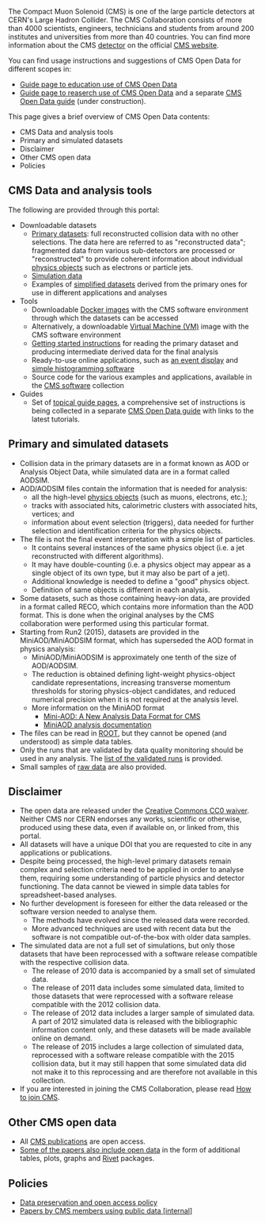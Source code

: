 The Compact Muon Solenoid (CMS) is one of the large particle detectors at CERN's Large Hadron Collider. The CMS Collaboration consists of more than 4000 scientists, engineers, technicians and students from around 200 institutes and universities from more than 40 countries. You can find more information about the CMS [detector](https://cms.cern/detector) on the official [CMS website](https://cms.cern).

You can find usage instructions and suggestions of CMS Open Data for different scopes in:

* [Guide page to education use of CMS Open Data](/docs/cms-guide-for-education)
* [Guide page to reaserch use of CMS Open Data](/docs/cms-guide-for-research) and a separate [CMS Open Data guide](https://cms-opendata-guide.web.cern.ch/) (under construction).

This page gives a brief overview of CMS Open Data contents:

- [<a name="cms-data">CMS Data and analysis tools</a>](#cms-data-and-analysis-tools)
- [<a name="primary">Primary and simulated datasets</a>](#primary-and-simulated-datasets)
- [<a name="disclaimer">Disclaimer</a>](#disclaimer)
- [<a name="other">Other CMS open data</a>](#other-cms-open-data)
- [<a name="policies">Policies</a>](#policies)

## <a name="cms-data">CMS Data and analysis tools</a>

The following are provided through this portal:

* Downloadable datasets
    * [Primary datasets](/search?page=1&size=20&subtype=Collision&type=Dataset&experiment=CMS): full reconstructed collision data with no other selections. The data here are referred to as "reconstructed data"; fragmented data from various sub-detectors are processed or "reconstructed" to provide coherent information about individual [physics objects](/docs/cms-physics-objects-2015) such as electrons or particle jets.
    * [Simulation data](/search?page=1&size=20&subtype=Simulated&type=Dataset&experiment=CMS)
    * Examples of [simplified datasets](/search?page=1&size=20&subtype=Derived&type=Dataset&experiment=CMS) derived from the primary ones for use in different applications and analyses
* Tools
    * Downloadable [Docker images](/docs/cms-guide-docker) with the CMS software environment through which the datasets can be accessed
    * Alternatively, a downloadable [Virtual Machine (VM)](/docs/cms-virtual-machine-2015) image with the CMS software environment
    * [Getting started instructions](/docs/cms-getting-started-2015) for reading the primary dataset and producing intermediate derived data for the final analysis
    * Ready-to-use online applications, such as [an event display](/visualise/events/cms) and [simple histogramming software](/visualise/histograms/cms)
    * Source code for the various examples and applications, available in the [CMS software](/search?page=1&size=20&q=&type=Software&experiment=CMS) collection
* Guides
    * Set of [topical guide pages](http://opendata.cern.ch/search?page=1&size=20&q=&subtype=Guide&type=Documentation&experiment=CMS), a comprehensive set of instructions is being collected in a separate [CMS Open Data guide](https://cms-opendata-guide.web.cern.ch/) with links to the latest tutorials.

## <a name="primary">Primary and simulated datasets</a>

* Collision data in the primary datasets are in a format known as AOD or Analysis Object Data, while simulated data are in a format called AODSIM.
* AOD/AODSIM files contain the information that is needed for analysis:
    * all the high-level [physics objects](/docs/cms-physics-objects-2015) (such as muons, electrons, etc.);
    * tracks with associated hits, calorimetric clusters with associated hits, vertices; and
    * information about event selection (triggers), data needed for further selection and identification criteria for the physics objects.
* The file is not the final event interpretation with a simple list of particles.
    * It contains several instances of the same physics object (i.e. a jet reconstructed with different algorithms).
    * It may have double-counting (i.e. a physics object may appear as a single object of its own type, but it may also be part of a jet).
    * Additional knowledge is needed to define a "good" physics object.
    * Definition of same objects is different in each analysis.
* Some datasets, such as those containing heavy-ion data, are provided in a format called RECO, which contains more information than the AOD format. This is done when the original analyses by the CMS collaboration were performed using this particular format.
* Starting from Run2 (2015), datasets are provided in the MiniAOD/MiniAODSIM format, which has superseded the AOD format in physics analysis:
    * MiniAOD/MiniAODSIM is approximately one tenth of the size of AOD/AODSIM.
    * The reduction is obtained defining light-weight physics-object candidate representations, increasing transverse momentum thresholds for storing physics-object candidates, and reduced numerical precision when it is not required at the analysis level.
    * More information on the MiniAOD format
        * [Mini-AOD: A New Analysis Data Format for CMS](https://doi.org/10.1088/1742-6596/664/7/072052)
        * [MiniAOD analysis documentation](https://twiki.cern.ch/twiki/bin/view/CMSPublic/WorkBookMiniAOD2015)
* The files can be read in [ROOT](http://root.cern.ch/), but they cannot be opened (and understood) as simple data tables.
* Only the runs that are validated by data quality monitoring should be used in any analysis. The [list of the validated runs](/search?page=1&size=20&q=&type=Environment&subtype=Validation) is provided.
* Small samples of [raw data](/search?page=1&size=20&q=&experiment=CMS&file_type=raw) are also provided.

## <a name="disclaimer">Disclaimer</a>

* The open data are released under the [Creative Commons CC0 waiver](http://creativecommons.org/publicdomain/zero/1.0/). Neither CMS nor CERN endorses any works, scientific or otherwise, produced using these data, even if available on, or linked from, this portal.
* All datasets will have a unique DOI that you are requested to cite in any applications or publications.
* Despite being processed, the high-level primary datasets remain complex and selection criteria need to be applied in order to analyse them, requiring some understanding of particle physics and detector functioning. The data cannot be viewed in simple data tables for spreadsheet-based analyses.
* No further development is foreseen for either the data released or the software version needed to analyse them.
    * The methods have evolved since the released data were recorded.
    * More advanced techniques are used with recent data but the software is not compatible out-of-the-box with older data samples.
* The simulated data are not a full set of simulations, but only those datasets that have been reprocessed with a software release compatible with the respective collision data.
    * The release of 2010 data is accompanied by a small set of simulated data.
    * The release of 2011 data includes some simulated data, limited to those datasets that were reprocessed with a software release compatible with the 2012 collision data.
    * The release of 2012 data includes a larger sample of simulated data. A part of 2012 simulated data is released with the bibliographic information content only, and these datasets will be made available online on demand.
    * The release of 2015 includes a large collection of simulated data, reprocessed with a software release compatible with the 2015 collision data, but it may still happen that some simulated data did not make it to this reprocessing and are therefore not available in this collection.
* If you are interested in joining the CMS Collaboration, please read [How to join CMS](https://cms.cern/collaboration/how-join-cms).

## <a name="other">Other CMS open data</a>

* All [CMS publications](https://cms-results-search.web.cern.ch/) are open access.
* [Some of the papers also include open data](https://www.hepdata.net/search/?q=&collaboration=CMS) in the form of additional tables, plots, graphs and [Rivet](https://rivet.hepforge.org/) packages.

## <a name="policies">Policies</a>

* [Data preservation and open access policy](/record/415)
* [Papers by CMS members using public data [internal]](https://cms-docdb.cern.ch/cgi-bin/DocDB/ShowDocument?docid=14372)
